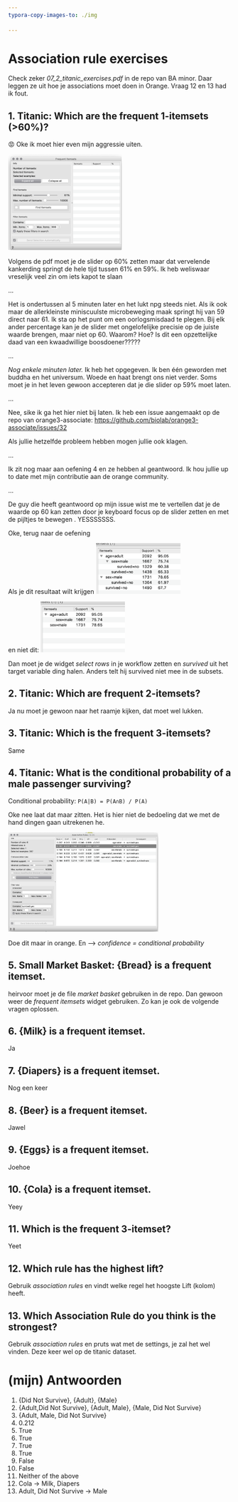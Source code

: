 ```yaml
---
typora-copy-images-to: ./img

---
```


# Association rule exercises

Check zeker *07_2_titanic_exercises.pdf* in de repo van BA minor. Daar leggen ze uit hoe je associations moet doen in Orange. Vraag 12 en 13 had ik fout.

## 1. Titanic: Which are the frequent 1-itemsets (>60%)?

:rage: Oke ik moet hier even mijn aggressie uiten. 

<img src="img/image-20200509220428260.png" alt="image-20200509220428260" style="zoom: 25%;" />

Volgens de pdf moet je de slider op 60% zetten maar dat vervelende kankerding springt de hele tijd tussen 61% en 59%. Ik heb weliswaar vreselijk veel zin om iets kapot te slaan 

...

Het is ondertussen al 5 minuten later en het lukt npg steeds niet. Als ik ook maar de allerkleinste miniscuulste microbeweging maak springt hij van 59 direct naar 61. Ik sta op het punt om een oorlogsmisdaad te plegen. Bij elk ander percentage kan je de slider met ongelofelijke precisie op de juiste waarde brengen, maar niet op 60. Waarom? Hoe? Is dit een opzettelijke daad van een kwaadwillige boosdoener?????

...

*Nog enkele minuten later.* Ik heb het opgegeven. Ik ben één geworden met buddha en het universum. Woede en haat brengt ons niet verder. Soms moet je in het leven gewoon accepteren dat je die slider op 59% moet laten. 

...

Nee, sike ik ga het hier niet bij laten. Ik heb een issue aangemaakt op de repo van orange3-associate: https://github.com/biolab/orange3-associate/issues/32

Als jullie hetzelfde probleem hebben mogen jullie ook klagen. 

...

Ik zit nog maar aan oefening 4 en ze hebben al geantwoord. Ik hou jullie up to date met mijn contributie aan de orange community.

...

De guy die heeft geantwoord op mijn issue wist me te vertellen dat je de waarde op 60 kan zetten door je keyboard focus op de slider zetten en met de pijltjes te bewegen . YESSSSSSS.

Oke, terug naar de oefening



Als je dit resultaat wilt krijgen <img src="img/image-20200509223501822.png" alt="image-20200509223501822" style="zoom:33%;" />



en niet dit: <img src="img/image-20200509223553148.png" alt="image-20200509223553148" style="zoom:33%;" />

Dan moet je de widget *select rows* in je workflow zetten en *survived* uit het target variable ding halen. Anders telt hij survived niet mee in de subsets.

## 2. Titanic: Which are frequent 2-itemsets?

Ja nu moet je gewoon naar het raamje kijken, dat moet wel lukken.

## 3. Titanic: Which is the frequent 3-itemsets?

Same

## 4. Titanic: What is the conditional probability of a male passenger surviving?

Conditional probability: `P(A|B) = P(A∩B) / P(A)`

Oke nee laat dat maar zitten. Het is hier niet de bedoeling dat we met de hand dingen gaan uitrekenen he.

<img src="img/image-20200509224917813.png" alt="image-20200509224917813" style="zoom:33%;" />

Doe dit maar in orange. En --> *confidence = conditional probability*

## 5. Small Market Basket: {Bread} is a frequent itemset.

heirvoor moet je de file *market basket* gebruiken in de repo. Dan gewoon weer de *frequent itemsets* widget gebruiken. Zo kan je ook de volgende vragen oplossen.



## 6. {Milk} is a frequent itemset.

Ja

## 7. {Diapers} is a frequent itemset.

Nog een keer

## 8. {Beer} is a frequent itemset.

Jawel

## 9. {Eggs} is a frequent itemset.

Joehoe

## 10. {Cola} is a frequent itemset.

Yeey

## 11. Which is the frequent 3-itemset?

Yeet

## 12. Which rule has the highest lift?

Gebruik *association rules* en vindt welke regel het hoogste Lift (kolom) heeft.

## 13. Which Association Rule do you think is the strongest?

Gebruik *association rules* en pruts wat met de settings, je zal het wel vinden. Deze keer wel op de titanic dataset.



# (mijn) Antwoorden

1. {Did Not Survive}, {Adult}, {Male}
2. {Adult,Did Not Survive}, {Adult, Male}, {Male, Did Not Survive}
3.  {Adult, Male, Did Not Survive}
4. 0.212
5. True
6. True
7. True
8. True
9. False
10. False
11. Neither of the above
12. Cola -> Milk, Diapers
13. Adult, Did Not Survive -> Male
